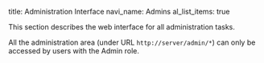 title: Administration Interface
navi_name: Admins
al_list_items: true

This section describes the web interface for all administration tasks.

All the administration area (under URL `http://server/admin/*`) can only be accessed by users with the Admin role.

<br />
<br />
<br />
<br />
<br /><br /><br /><br />
